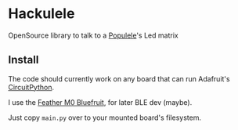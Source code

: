 # Hackulele

OpenSource library to talk to a [Populele](https://popuband.com/products/populele-with-accessory)'s Led matrix


## Install

The code should currently work on any board that can run Adafruit's [CircuitPython](https://circuitpython.readthedocs.io).

I use the [Feather M0 Bluefruit](https://www.adafruit.com/product/2995), for later BLE dev (maybe).

Just copy `main.py` over to your mounted board's filesystem.

